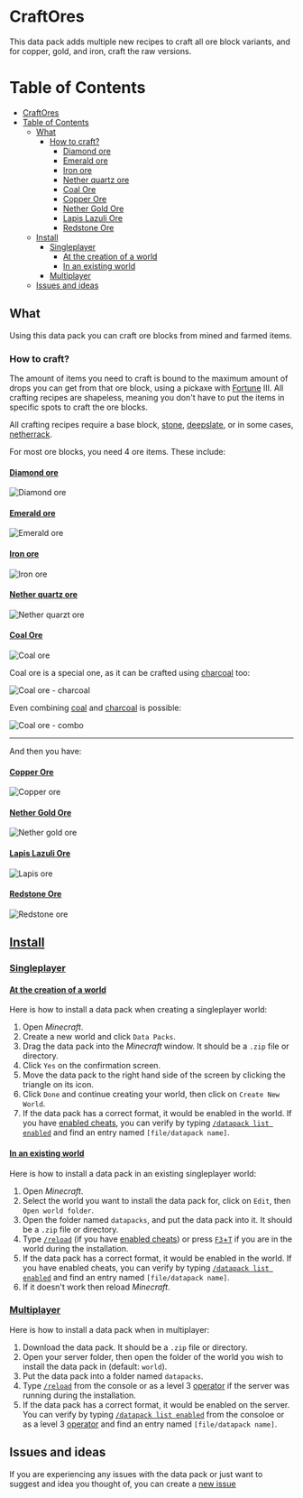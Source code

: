 # CraftOres
This data pack adds multiple new recipes to craft all ore block variants, and for copper, gold, and iron, craft the raw versions.

# Table of Contents
- [CraftOres](#craftores)
- [Table of Contents](#table-of-contents)
  - [What](#what)
    - [How to craft?](#how-to-craft)
      - [Diamond ore](#diamond-ore)
      - [Emerald ore](#emerald-ore)
      - [Iron ore](#iron-ore)
      - [Nether quartz ore](#nether-quartz-ore)
      - [Coal Ore](#coal-ore)
      - [Copper Ore](#copper-ore)
      - [Nether Gold Ore](#nether-gold-ore)
      - [Lapis Lazuli Ore](#lapis-lazuli-ore)
      - [Redstone Ore](#redstone-ore)
  - [Install](#install)
    - [Singleplayer](#singleplayer)
      - [At the creation of a world](#at-the-creation-of-a-world)
      - [In an existing world](#in-an-existing-world)
    - [Multiplayer](#multiplayer)
  - [Issues and ideas](#issues-and-ideas)

## What
Using this data pack you can craft ore blocks from mined and farmed items.

### How to craft?
The amount of items you need to craft is bound to the maximum amount of drops you can get from that ore block, using a pickaxe with [Fortune](https://minecraft.fandom.com/wiki/Fortune#Ore "Fortune - Ore") III. All crafting recipes are shapeless, meaning you don't have to put the items in specific spots to craft the ore blocks.

All crafting recipes require a base block, [stone](https://minecraft.fandom.com/wiki/Stone "Stone"), [deepslate](https://minecraft.fandom.com/wiki/Deepslate "Deepslate"), or in some cases, [netherrack](https://minecraft.fandom.com/wiki/Netherrack "Netherrack").

For most ore blocks, you need 4 ore items. These include:

#### [Diamond ore](https://minecraft.fandom.com/wiki/Diamond_Ore "Diamond Ore")
![Diamond ore](images/crafting_diamond_ore.gif)

#### [Emerald ore](https://minecraft.fandom.com/wiki/Emerald_Ore "Emerald Ore")
![Emerald ore](images/crafting_emerald_ore.gif)

#### [Iron ore](https://minecraft.fandom.com/wiki/Iron_Ore "Iron Ore")
![Iron ore](images/crafting_iron_ore.gif)

#### [Nether quartz ore](https://minecraft.fandom.com/wiki/Nether_Quartz_Ore "Nether Quartz Ore")
![Nether quarzt ore](images/crafting_quartz_netherrack_ore.png)

#### [Coal Ore](https://minecraft.fandom.com/wiki/Coal_Ore "Coal Ore")
![Coal ore](images/crafting_coal_ore.gif)

Coal ore is a special one, as it can be crafted using [charcoal](https://minecraft.fandom.com/wiki/Charcoal "Charcoal") too:

![Coal ore - charcoal](images/crafting_charcoal_ore.gif)

Even combining [coal](https://minecraft.fandom.com/wiki/Coal "Coal") and [charcoal](https://minecraft.fandom.com/wiki/Charcoal "Charcoal") is possible:

![Coal ore - combo](images/crafting_coal_combo_ore.gif)

---
And then you have:

#### [Copper Ore](https://minecraft.fandom.com/wiki/Copper_Ore "Copper Ore")
![Copper ore](images/crafting_copper_ore.gif)

#### [Nether Gold Ore](https://minecraft.fandom.com/wiki/Nether_Gold_Ore "Nether Gold Ore")
![Nether gold ore](images/crafting_gold_netherrack_ore.png)

#### [Lapis Lazuli Ore](https://minecraft.fandom.com/wiki/Lapis_Lazuli_Ore "Lapis Lazuli Ore")
![Lapis ore](images/crafting_lapis_ore.gif)

#### [Redstone Ore](https://minecraft.fandom.com/wiki/Redstone_Ore "Redstone Ore")
![Redstone ore](images/crafting_redstone_ore.gif)

## [Install](https://minecraft.fandom.com/wiki/Tutorials/Installing_a_data_pack "Installing a data pack")
### [Singleplayer](https://minecraft.fandom.com/wiki/Tutorials/Installing_a_data_pack#Singleplayer "Installing a data pack - Singleplayer")
#### [At the creation of a world](https://minecraft.fandom.com/wiki/Tutorials/Installing_a_data_pack#At_the_creation_of_a_world "Installing a data pack - Singleplayer - At the creation of a world")
Here is how to install a data pack when creating a singleplayer world:
1. Open *Minecraft*.
2. Create a new world and click `Data Packs`.
3. Drag the data pack into the *Minecraft* window. It should be a `.zip` file or directory.
4. Click `Yes` on the confirmation screen.
5. Move the data pack to the right hand side of the screen by clicking the triangle on its icon.
6. Click `Done` and continue creating your world, then click on `Create New World`.
7. If the data pack has a correct format, it would be enabled in the world. If you have [enabled cheats](https://minecraft.fandom.com/wiki/Commands#Usage "Commands - Usage"), you can verify by typing [`/datapack list enabled`](https://minecraft.fandom.com/wiki/Commands/datapack "Commands/datapack") and find an entry named `[file/datapack name]`.

#### [In an existing world](https://minecraft.fandom.com/wiki/Tutorials/Installing_a_data_pack#In_an_existing_world "Installing a data pack - Singleplayer - Existing world")
Here is how to install a data pack in an existing singleplayer world:
1. Open *Minecraft*.
2. Select the world you want to install the data pack for, click on `Edit`, then `Open world folder`.
3. Open the folder named `datapacks`, and put the data pack into it. It should be a `.zip` file or directory.
4. Type [`/reload`](https://minecraft.fandom.com/wiki/Commands/reload) (if you have [enabled cheats](https://minecraft.fandom.com/wiki/Commands#Usage "Commands - Usage")) or press [`F3`+`T`](https://minecraft.fandom.com/wiki/Debug_screen#More_debug-keys "Debug screen - More debug keys") if you are in the world during the installation.
5. If the data pack has a correct format, it would be enabled in the world. If you have enabled cheats, you can verify by typing [`/datapack list enabled`](https://minecraft.fandom.com/wiki/Commands/datapack "Commands/datapack") and find an entry named `[file/datapack name]`.
6. If it doesn't work then reload *Minecraft*.

### [Multiplayer](https://minecraft.fandom.com/wiki/Tutorials/Installing_a_data_pack#Multiplayer "Installing a data pack - Multiplayer")
Here is how to install a data pack when in multiplayer:
1. Download the data pack. It should be a `.zip` file or directory.
2. Open your server folder, then open the folder of the world you wish to install the data pack in (default: `world`).
3. Put the data pack into a folder named `datapacks`.
4. Type [`/reload`](https://minecraft.fandom.com/wiki/Commands/reload "Commands/reload") from the console or as a level 3 [operator](https://minecraft.fandom.com/wiki/Server#Managing_and_maintaining_a_server "Server - Managing and maintaining a server") if the server was running during the installation.
5. If the data pack has a correct format, it would be enabled on the server. You can verify by typing [`/datapack list enabled`](https://minecraft.fandom.com/wiki/Commands/datapack "Commands/datapack") from the consoloe or as a level 3 [operator](https://minecraft.fandom.com/wiki/Server#Managing_and_maintaining_a_server "Server - Managing and maintaining a server") and find an entry named `[file/datapack name]`.

## Issues and ideas
If you are experiencing any issues with the data pack or just want to suggest and idea you thought of, you can create a [new issue](https://github.com/lajawi/craftores/issues/new "Create new issue")